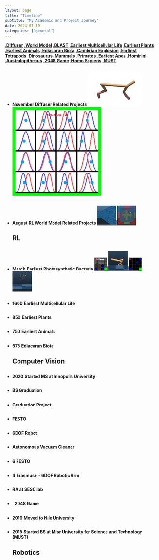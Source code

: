 ```yaml
---
layout: page
title: "Timeline"
subtitle: "My Academic and Project Journey"
date: 2024-01-10
categories: ["general"]
---
```

<!-- <h1>Life on Earth Timeline</h1> -->

<div class="selector">
	<a href="#diffuser">.<strong>Diffuser</strong></a>
	<a href="#s4wm">.<strong>World Model</strong></a>
	<a href="#blast">.<strong>BLAST</strong></a>
	<a href="#multicellular">.<strong>Earliest Multicellular Life</strong></a>
	<a href="#plants">.<strong>Earliest Plants</strong></a>
	<a href="#animals">.<strong>Earliest Animals</strong></a>
	<a href="#ediacaran">.<strong>Ediacaran Biota</strong></a>
	<a href="#cambrian">.<strong>Cambrian Explosion</strong></a>
	<a href="#tetrapods">.<strong>Earliest Tetrapods</strong></a>
	<a href="#dinosaurus">.<strong>Dinosaurus</strong></a>
	<a href="#mammals">.<strong>Mammals</strong></a>
	<a href="#primates">.<strong>Primates</strong></a>
	<a href="#apes">.<strong>Earliest Apes</strong></a>
	<a href="#hominini">.<strong>Hominini</strong></a>
	<a href="#australopithecus">.<strong>Australopithecus</strong></a>
	<!-- <a href="#habilis">.<strong>Homo Habilis</strong></a> -->
	<a href="#2048">.<strong>2048 Game</strong></a>
	<a href="#NileUniversity">.<strong>Homo Sapiens</strong></a>
	<a href="#MUST">.<strong>MUST</strong></a>
</div>

<ul class="timeline">
    <div class="content__section">
        <div class="content__main">
            <li>
            <h2 id="diffuser"></h2>
            <time><strong>November</strong></time>
            <strong><span>Diffuser Related Projects</span></strong>
            <span class="image-container">
                <span class="horizontal-image-cover">
                    <img src="assets/css/timeline_media/diffuser.gif">
                    <img src="assets/css/timeline_media/diffuser_dist.gif">
                </span>
            </span>
            </li>
            <li>
            <h2 id="s4wm"></h2>
            <time><strong>August</strong></time>
            <strong><span>RL World Model Related Projects</span></strong>
            <span class="image-container">
                <span class="horizontal-image-contain" style="background-color:#6f6f6f">
                    <img src="assets/css/timeline_media/s4wm_cropped.gif">
                    <img src="assets/css/timeline_media/s4wm_top_down.gif">
                </span>
            </span>
            </li>
        </div>
        <h2 class="content__text">RL</h2>
    </div>
    <div class="content__section">
        <div class="content__main">
            <li>
                <h2 id="blast"></h2>
                <time><strong>March</strong></time>
                <strong><span>Earliest Photosynthetic Bacteria</span></strong>
                <span class="image-container">
                    <span class="horizontal-image-cover" style="background-color:#6f6f6f">
                        <img src="assets/css/timeline_media/blast_vid_minigrid.gif">
                        <img src="assets/css/timeline_media/blast_walker.gif">
                        <img src="assets/css/timeline_media/blast_vid_change_color.gif">
                        <img src="assets/css/timeline_media/blast_cup_catch.gif">
                    </span>
                </span>
            </li>
            <li>
                <h2 id="multicellular"></h2>
                <time><strong>1600</strong></time>
                <strong><span>Earliest Multicellular Life</span></strong>
                <span><a target="_blank"></a></span>
            </li>
            <li>
                <h2 id="plants"></h2>
                <time><strong>850</strong></time>
                <strong><span>Earliest Plants</span></strong>
                <span><a target="_blank"></a></span>
            </li>
            <li>
                <h2 id="animals"></h2>
                <time><strong>750</strong></time>
                <strong><span>Earliest Animals</span></strong>
                <span><a target="_blank"></a></span>
            </li>
            <li>
                <h2 id="ediacaran"></h2>
                <time><strong>575</strong></time>
                <strong><span>Ediacaran Biota</span></strong>
                <span><a target="_blank"></a></span>
            </li>
        </div>
        <h2 class="content__text">Computer Vision</h2>
    </div>
    <div class="content__section">
        <div class="content__main">
            <li>
                <h2 id="inno_start"></h2>
                <time><strong>2020</strong></time>
                <strong><span>Started MS at Innopolis University</span></strong>
                <span><a target="_blank"></a></span>
            </li>
            <li>
                <h2 id="nugrad"></h2>
                <time><strong></strong></time>
                <strong><span>BS Graduation</span></strong>
                <span><a target="_blank"></a></span>
            </li>
            <li>
                <h2 id="gradproject"></h2>
                <time><strong></strong></time>
                <strong><span>Graduation Project</span></strong>
                <span><a target="_blank"></a></span>
            </li>
            <li>
                <h2 id="festo"></h2>
                <time><strong></strong></time>
                <strong><span>FESTO</span></strong>
                <span><a target="_blank"></a></span>
            </li>
            <li>
                <h2 id="6DOF"></h2>
                <time><strong></strong></time>
                <strong><span>6DOF Robot</span></strong>
                <span><a target="_blank"></a></span>
            </li>
            <li>
                <h2 id="vacuum"></h2>
                <time><strong></strong></time>
                <strong><span>Autonomous Vacuum Cleaner</span></strong>
                <span><a target="_blank"></a></span>
            </li>
            <li>
                <h2 id="FESTO"></h2><time><strong>6</strong></time>
                <strong><span>FESTO</span></strong>
                <span><a target="_blank"></a></span>
            </li>
            <li>
                <h2 id="Erasmus+"></h2>
                <time><strong>4</strong></time>
                <strong><span>Erasmus+ - 6DOF Robotic Rrm</span></strong>
                <span><a target="_blank"></a></span>
            </li>
            <li>
                <h2 id="RA"></h2>
                <!-- <time><strong>2.5</strong></time> -->
                <strong><span>RA at SESC lab</span></strong>
                <span><a target="_blank"></a></span>
            </li>
            <li>
                <h2 id="2048"></h2>
                <time><strong>&nbsp;</strong></time>
                <strong><span>2048 Game</span></strong>
                <span><a target="_blank"></a></span>
            </li>
            <li>
                <h2 id="NileUniversity"></h2>
                <time><strong>2016</strong></time>
                <strong><span>Moved to Nile University</span></strong>
                <span><a target="_blank"></a></span>
            </li>
            <li>
                <h2 id="MUST"></h2>
                <time><strong>2015</strong></time>
                <strong><span>Started BS at Misr University for Science and Technology (MUST)</span></strong>
                <span><a target="_blank"></a></span>
            </li>
        </div>
        <h2 class="content__text">Robotics</h2>
    </div>
</ul>

<!-- <main>
    <div class="content">
        <div class="content__section">
            <div class="content__main">
                <span>Quincy Steward</span>
                <span>Portfolio/</span>
            </div>
            <h2 class="content__text">Works</h2>
        </div>
        <div class="content__section">
            <a class="content__link"><img class="content__img" src="img/set1/1.jpg" alt="img"/></a>
            <h2 class="content__text">Blancmange</h2>
        </div>
        <div class="content__section">
            <a class="content__link"><img class="content__img" src="img/set1/2.jpg" alt="img"/></a>
            <h2 class="content__text">Cytoskeleton</h2>
        </div>
        <div class="content__section">
            <a class="content__link"><img class="content__img" src="img/set1/3.jpg" alt="img"/></a>
            <h2 class="content__text">Luminescence</h2>
        </div>
        <div class="content__section">
            <a class="content__link"><img class="content__img" src="img/set1/4.jpg" alt="img"/></a>
            <h2 class="content__text">Aboveboard</h2>
        </div>
        <div class="content__section">
            <a class="content__link"><img class="content__img" src="img/set1/5.jpg" alt="img"/></a>
            <h2 class="content__text">Rambunctious</h2>
        </div>
        <div class="content__section">
            <a class="content__link content__link--nobottom"><img class="content__img" src="img/set1/6.jpg" alt="img"/></a>
            <h2 class="content__text">Abolitionist</h2>
        </div>
        <div class="content__section">
            <h2 class="content__text">Contact</h2>
            <div class="content__contact">
                <a href="#">Twitter</a>
                <a href="#">Slack</a>
                <a href="#">hello'at'quincy.com</a>
            </div>
        </div>
    </div>
</main> -->
<script src="js/imagesloaded.pkgd.min.js"></script>
<script src="js/charming.min.js"></script>
<script src="js/demo1.js"></script>
<script src="js/title.js"></script>
